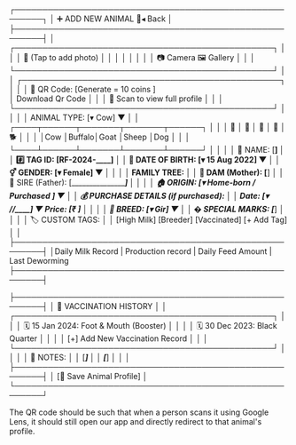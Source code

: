 
┌───────────────────────────────────────────────────────┐
│  ➕ ADD NEW ANIMAL                          🏡◂ Back  │
├───────────────────────────────────────────────────────┤
│  ┌───────────────────────────────────────────────┐    │
│  │          🐄 (Tap to add photo)                │    │
│  │                                               │    │
│  │          📷 Camera    🖼️ Gallery              │    │
│  └───────────────────────────────────────────────┘    │
│  ┌───────────────────────────────────────────────┐    │
│  │ 🔲 QR Code: [Generate = 10 coins ]    
    │        Download Qr Code         │
│  │ 🎯 Scan to view full profile                  │    │
│  └───────────────────────────────────────────────┘    │
│                                                      │
│  ANIMAL TYPE: [▾ Cow] ▼                              │
│  ┌────┬──────┬───────┬───────┬──────┐               │
│  │ 🐄 │ 🐃   │ 🐐    │ 🐑    │ 🐕   │               │
│  │Cow │Buffalo│Goat  │Sheep  │Dog   │               │
│  └────┴──────┴───────┴───────┴──────┘               │
│                                                      │
│  🔖 NAME: [__________________________]               │
│  #️⃣ TAG ID: [RF-2024-____]          │
│  🎂 DATE OF BIRTH: [▾ 15 Aug 2022] ▼                │
│  ⚥ GENDER: [▾ Female] ▼                             │
│                                                      │
│  FAMILY TREE:                                        │
│  👩 DAM (Mother): [__________________________]              │
│  👨 SIRE (Father): [__________________________]             │
│                                                      │
│  🏠 ORIGIN: [▾ Home-born / Purchased ] ▼                         │
│  💰 PURCHASE DETAILS (if purchased):                │
│    Date: [▾ __/__/____] ▼  Price: [₹ ______]        │
│                                                      │
│  🧬 BREED: [▾ Gir] ▼                                │
│  �️ SPECIAL MARKS: [_________________]               │
│                                                      │
│  🏷️ CUSTOM TAGS:                                    │
│  [High Milk] [Breeder] [Vaccinated] [+ Add Tag]      │
│                                                     ├───────────────────────────────────────────────────────┤
│Daily Milk Record   |    Production record   |   Daily Feed Amount   | Last Deworming
├───────────────────────────────────────────────────────┤

├───────────────────────────────────────────────────────┤
│  💉 VACCINATION HISTORY                             │
│  ┌───────────────────────────────────────────────┐    │
│  │ 🗓️ 15 Jan 2024: Foot & Mouth (Booster)       │    │
│  │ 🗓️ 30 Dec 2023: Black Quarter                │    │
│  │ [+] Add New Vaccination Record                │    │
│  └───────────────────────────────────────────────┘    │
│                                                      │
│  📝 NOTES:                                          │
│  [_________________________________________]        │
│  [_________________________________________]        │
│                                                      │
├───────────────────────────────────────────────────────┤
│  [💾 Save Animal Profile]           │
└───────────────────────────────────────────────────────┘


The QR code should be such that when a person scans it using Google Lens, it should still open our app and directly redirect to that animal's profile.
